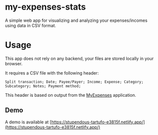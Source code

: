 # my-expenses-stats

A simple web app for visualizing and analyzing your expenses/incomes using data in CSV format.


# Usage

This app does not rely on any backend, your files are stored locally in your browser.

It requires a CSV file with the following header:

```
Split transaction; Date; Payee/Payer; Income; Expense; Category; Subcategory; Notes; Payment method;
```

This header is based on output from the [MyExpenses](https://github.com/mtotschnig/MyExpenses) application.


## Demo 

A demo is available at [https://stupendous-tartufo-e3815f.netlify.app/](https://stupendous-tartufo-e3815f.netlify.app/)


